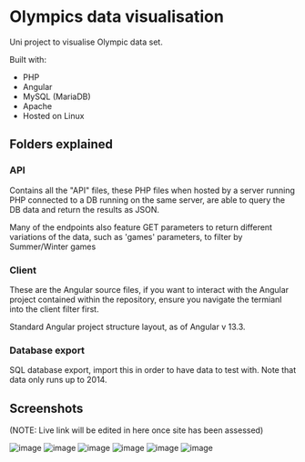 # Olympics data visualisation
Uni project to visualise Olympic data set.

Built with:
- PHP
- Angular
- MySQL (MariaDB)
- Apache
- Hosted on Linux

## Folders explained
### API
Contains all the "API" files, these PHP files when hosted by a server running PHP connected to a DB running on the same server, are able to query the DB data 
and return the results as JSON. 

Many of the endpoints also feature GET parameters to return different variations of the data, such as 'games' parameters, to filter by Summer/Winter games

### Client
These are the Angular source files, if you want to interact with the Angular project contained within the repository, ensure you navigate the termianl into the 
client filter first.

Standard Angular project structure layout, as of Angular v 13.3.

### Database export
SQL database export, import this in order to have data to test with. Note that data only runs up to 2014.

## Screenshots

(NOTE: Live link will be edited in here once site has been assessed)

![image](https://user-images.githubusercontent.com/25041735/166089173-833d8507-170f-4a89-aaab-ae3586d9eb6a.png)
![image](https://user-images.githubusercontent.com/25041735/166089179-585709dc-631d-4891-a694-0031c39ba7e0.png)
![image](https://user-images.githubusercontent.com/25041735/166089183-e4376a20-9d38-457e-be1e-9a85aeb2ef16.png)
![image](https://user-images.githubusercontent.com/25041735/166089186-28c12fb3-9fb9-433c-b6fd-145adcafaf05.png)
![image](https://user-images.githubusercontent.com/25041735/166089192-4fdc2300-511b-479b-bb01-dc5a169e0506.png)
![image](https://user-images.githubusercontent.com/25041735/166089197-274b38be-d1af-41b6-965e-678a890b3027.png)

